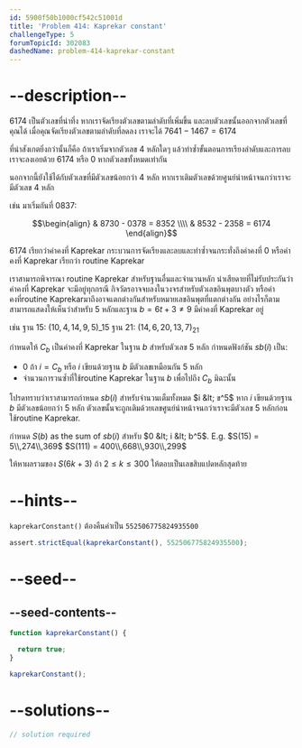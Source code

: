 ```yaml
---
id: 5900f50b1000cf542c51001d
title: 'Problem 414: Kaprekar constant'
challengeType: 5
forumTopicId: 302083
dashedName: problem-414-kaprekar-constant
---
```


# --description--

6174 เป็นตัวเลขที่น่าทึ่ง หากเราจัดเรียงตัวเลขตามลำดับที่เพิ่มขึ้น และลบตัวเลขนั้นออกจากตัวเลขที่คุณได้ เมื่อคุณจัดเรียงตัวเลขตามลำดับที่ลดลง เราจะได้ $7641 - 1467 = 6174$

ที่น่าสังเกตยิ่งกว่านั้นก็คือ ถ้าเราเริ่มจากตัวเลข 4 หลักใดๆ แล้วทำซ้ำขั้นตอนการเรียงลำดับและการลบ เราจะลงเอยด้วย 6174 หรือ 0 หากตัวเลขทั้งหมดเท่ากัน

นอกจากนี้ยังใช้ได้กับตัวเลขที่มีตัวเลขน้อยกว่า 4 หลัก หากเราเติมตัวเลขด้วยศูนย์นำหน้าจนกว่าเราจะมีตัวเลข 4 หลัก

เช่น มาเริ่มกันที่ 0837:

$$\begin{align}
  & 8730 - 0378 = 8352 \\\\
  & 8532 - 2358 = 6174
\end{align}$$

6174 เรียกว่าค่าคงที่ Kaprekar กระบวนการจัดเรียงและลบและทำซ้ำจนกระทั่งถึงค่าคงที่ 0 หรือค่าคงที่ Kaprekar เรียกว่า routine Kaprekar

เราสามารถพิจารณา routine Kaprekar สำหรับฐานอื่นและจำนวนหลัก น่าเสียดายที่ไม่รับประกันว่าค่าคงที่ Kaprekar จะมีอยู่ทุกกรณี กิจวัตรอาจจบลงในวงจรสำหรับตัวเลขอินพุตบางตัว หรือค่าคงที่routine Kaprekarมาถึงอาจแตกต่างกันสำหรับหมายเลขอินพุตที่แตกต่างกัน อย่างไรก็ตาม สามารถแสดงให้เห็นว่าสำหรับ 5 หลักและฐาน $b = 6t + 3 ≠ 9$ มีค่าคงที่ Kaprekar อยู่

เช่น ฐาน 15: ${(10, 4, 14, 9, 5)}\_{15}$ ฐาน 21: $(14, 6, 20, 13, 7)_{21}$

กำหนดให้ $C_b$ เป็นค่าคงที่ Kaprekar ในฐาน $b$ สำหรับตัวเลข 5 หลัก กำหนดฟังก์ชัน $sb(i)$ เป็น:

- 0 ถ้า $i = C_b$ หรือ $i$ เขียนด้วยฐาน $b$ มีตัวเลขเหมือนกัน 5 หลัก
- จำนวนการวนซ้ำที่ใช้routine Kaprekar ในฐาน $b$ เพื่อไปถึง $C_b$ มิฉะนั้น

โปรดทราบว่าเราสามารถกำหนด $sb(i)$ สำหรับจำนวนเต็มทั้งหมด $i &lt; ข^5$ หาก $i$ เขียนด้วยฐาน $b$ มีตัวเลขน้อยกว่า 5 หลัก ตัวเลขนั้นจะถูกเติมด้วยเลขศูนย์นำหน้าจนกว่าเราจะมีตัวเลข 5 หลักก่อนใช้routine Kaprekar.

กำหนด $S(b)$ as the sum of $sb(i)$ สำหรับ $0 &lt; i &lt; b^5$. E.g. $S(15) = 5\\,274\\,369$ $S(111) = 400\\,668\\,930\\,299$

ให้หาผลรวมของ $S(6k + 3)$ ถ้า $2 ≤ k ≤ 300$ ให้ตอบเป็นเลขสิบแปดหลักสุดท้าย

# --hints--

`kaprekarConstant()` ต้องคืนค่าเป็น `552506775824935500`

```js
assert.strictEqual(kaprekarConstant(), 552506775824935500);
```

# --seed--

## --seed-contents--

```js
function kaprekarConstant() {

  return true;
}

kaprekarConstant();
```

# --solutions--

```js
// solution required
```
